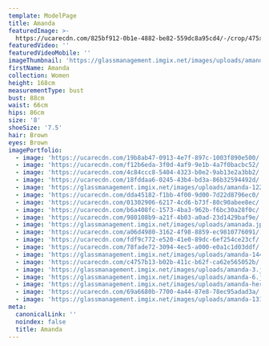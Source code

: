 ```yaml
---
template: ModelPage
title: Amanda
featuredImage: >-
  https://ucarecdn.com/825bf912-0b1e-4882-be82-559dc8a95cd4/-/crop/475x276/0,0/-/preview/
featuredVideo: ''
featuredVideoMobile: ''
imageThumbnail: 'https://glassmanagement.imgix.net/images/uploads/amanda-her-shadow-yes.jpg'
firstName: Amanda
collection: Women
height: 168cm
measurementType: bust
bust: 88cm
waist: 66cm
hips: 86cm
size: '8'
shoeSize: '7.5'
hair: Brown
eyes: Brown
imagePortfolio:
  - image: 'https://ucarecdn.com/19b8ab47-0913-4e7f-897c-1003f890e500/'
  - image: 'https://ucarecdn.com/f12b6eda-3f0d-4af9-9e1b-4a7f0bacbc52/'
  - image: 'https://ucarecdn.com/4c84ccc8-5404-4323-b0e2-9ab13e2a3bb2/'
  - image: 'https://ucarecdn.com/18fddaa6-0245-43b4-bd3a-86b32594492d/'
  - image: 'https://glassmanagement.imgix.net/images/uploads/amanda-122.jpg'
  - image: 'https://ucarecdn.com/dda45182-f1bb-4f00-9d00-7d22d8796ec0/'
  - image: 'https://ucarecdn.com/01302906-6217-4cd6-b73f-80c90abee8ec/'
  - image: 'https://ucarecdn.com/b6a408fc-1573-4ba3-962b-f6bc30a28f0c/'
  - image: 'https://ucarecdn.com/980108b9-a21f-4b03-a0ad-23d1429baf9e/'
  - image: 'https://glassmanagement.imgix.net/images/uploads/amanada.jpg'
  - image: 'https://ucarecdn.com/a06d4980-3162-4f98-8859-ec9810776091/'
  - image: 'https://ucarecdn.com/fdf9c772-e520-41e0-89dc-6ef254ce23cf/'
  - image: 'https://ucarecdn.com/78fade72-3094-4ec5-a000-e0a1c1d03ddf/'
  - image: 'https://glassmanagement.imgix.net/images/uploads/amanda-1444.jpg'
  - image: 'https://ucarecdn.com/c4757b13-b02b-411c-b62f-ca62e565052b/'
  - image: 'https://glassmanagement.imgix.net/images/uploads/amanda-3.jpg'
  - image: 'https://glassmanagement.imgix.net/images/uploads/amanda-6.jpg'
  - image: 'https://glassmanagement.imgix.net/images/uploads/amanda-her-shadow-yes.jpg'
  - image: 'https://ucarecdn.com/69a6680b-7700-4a44-87e8-78ec95adad3a/'
  - image: 'https://glassmanagement.imgix.net/images/uploads/amanda-13131313.jpg'
meta:
  canonicalLink: ''
  noindex: false
  title: Amanda
---
```


